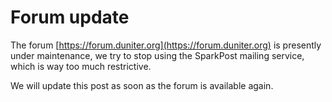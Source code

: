# Forum update

The forum [https://forum.duniter.org](https://forum.duniter.org) is presently under maintenance, we try to stop using the SparkPost mailing service, which is way too much restrictive.

We will update this post as soon as the forum is available again.
